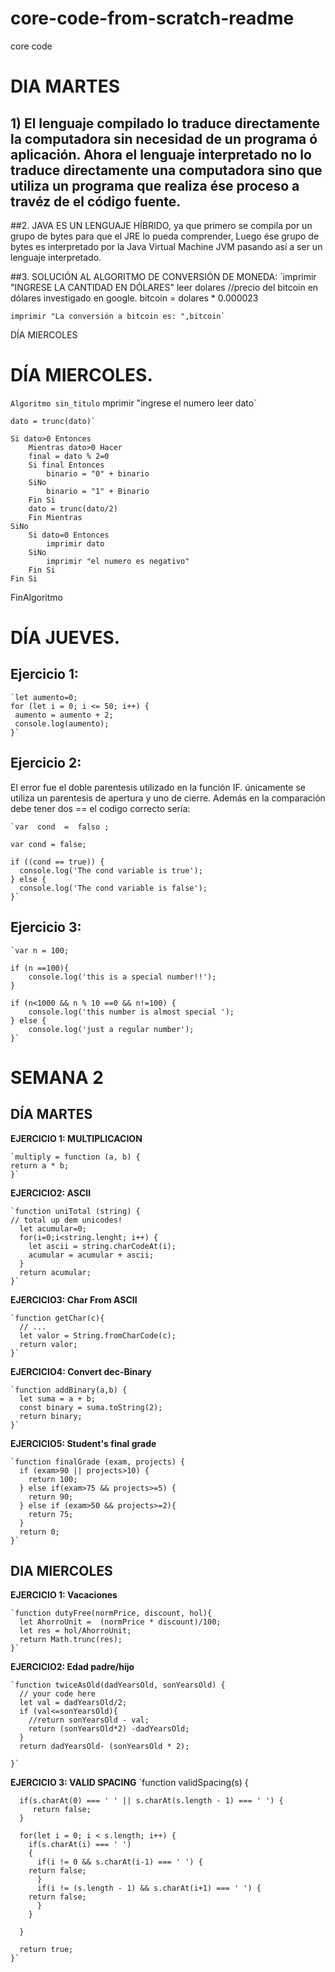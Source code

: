 # core-code-from-scratch-readme
core code

# DIA MARTES

## 1) El lenguaje compilado  lo traduce directamente la computadora  sin necesidad de un programa ó aplicación. Ahora el lenguaje interpretado no lo traduce directamente una computadora sino que  utiliza un programa que realiza ése proceso a travéz de el código fuente.

##2.  JAVA ES UN LENGUAJE HÍBRIDO, ya que primero se compila por un grupo de bytes para que el JRE lo pueda comprender, Luego ése grupo de bytes es interpretado por la Java Virtual Machine JVM  pasando así  a ser un lenguaje interpretado.


##3. SOLUCIÓN AL ALGORITMO DE CONVERSIÓN DE MONEDA:
`imprimir "INGRESE LA CANTIDAD EN DÓLARES"
	leer dolares
	//precio del bitcoin en dólares investigado en google.
	bitcoin = dolares * 0.000023
	
	imprimir "La conversión a bitcoin es: ",bitcoin`
   DÍA MIERCOLES
   # DÍA MIERCOLES.
  `Algoritmo sin_titulo`
	mprimir "ingrese el numero
	leer dato`
	
	dato = trunc(dato)`
	
	Si dato>0 Entonces
		Mientras dato>0 Hacer
		final = dato % 2=0
		Si final Entonces
			binario = "0" + binario
		SiNo
			binario = "1" + Binario
		Fin Si
		dato = trunc(dato/2)
		Fin Mientras
	SiNo
		Si dato=0 Entonces
			imprimir dato
		SiNo
			imprimir "el numero es negativo"
		Fin Si
	Fin Si
	
FinAlgoritmo


# DÍA JUEVES.

## Ejercicio 1:

	`let aumento=0;
	for (let i = 0; i <= 50; i++) {
 	 aumento = aumento + 2;
 	 console.log(aumento);
	}`

## Ejercicio 2:

El error fue el doble parentesis utilizado en la función IF.
únicamente se utiliza un parentesis de apertura y uno de cierre. Además
en la comparación debe tener dos ==
el codigo correcto sería:

	`var  cond  =  falso ;

	var cond = false;

	if ((cond == true)) {
	  console.log('The cond variable is true');
	} else {
	  console.log('The cond variable is false');
	}`

## Ejercicio 3:

	`var n = 100;

	if (n ==100){
	    console.log('this is a special number!!');
	}

	if (n<1000 && n % 10 ==0 && n!=100) {
	    console.log('this number is almost special ');
	} else {
	    console.log('just a regular number');
	}`

# SEMANA 2 

## DÍA MARTES

**EJERCICIO 1: MULTIPLICACION**


	`multiply = function (a, b) {
  	return a * b;
	}`

**EJERCICIO2:  ASCII**

	`function uniTotal (string) {
	// total up dem unicodes!
	  let acumular=0;
	  for(i=0;i<string.lenght; i++) {
	    let ascii = string.charCodeAt(i);
	    acumular = acumular + ascii;
	  }
	  return acumular;
	}`

**EJERCICIO3: Char From   ASCII**

	`function getChar(c){
	  // ...
	  let valor = String.fromCharCode(c);
	  return valor;
	}`

**EJERCICIO4: Convert dec-Binary**

	`function addBinary(a,b) {
	  let suma = a + b;
	  const binary = suma.toString(2);
	  return binary;   
	}`

**EJERCICIO5: Student's final grade**

	`function finalGrade (exam, projects) {
	  if (exam>90 || projects>10) {
	    return 100;
	  } else if(exam>75 && projects>=5) {
	    return 90;
	  } else if (exam>50 && projects>=2){
	    return 75;
	  }
	  return 0;
	}`


## DIA MIERCOLES

**EJERCICIO 1: Vacaciones**

	`function dutyFree(normPrice, discount, hol){
	  let AhorroUnit =  (normPrice * discount)/100;
	  let res = hol/AhorroUnit;
	  return Math.trunc(res);
	}`
	
**EJERCICIO2: Edad padre/hijo**

	`function twiceAsOld(dadYearsOld, sonYearsOld) {
	  // your code here
	  let val = dadYearsOld/2;
	  if (val<=sonYearsOld){
	    //return sonYearsOld - val;
	    return (sonYearsOld*2) -dadYearsOld;
	  }
	  return dadYearsOld- (sonYearsOld * 2);

	}`
	
**EJERCICIO 3: VALID SPACING**
	`function validSpacing(s) {

	  if(s.charAt(0) === ' ' || s.charAt(s.length - 1) === ' ') { 
	     return false;
	  }

	  for(let i = 0; i < s.length; i++) {
	    if(s.charAt(i) === ' ')
	    { 
	      if(i != 0 && s.charAt(i-1) === ' ') {
		return false;
	      }
	      if(i != (s.length - 1) && s.charAt(i+1) === ' ') {
		return false;
	      }
	    }

	  }

	  return true; 
	}`
